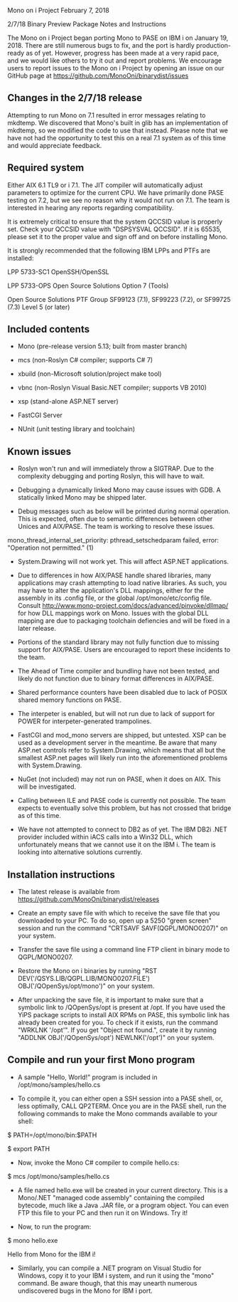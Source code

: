 Mono on i Project February 7, 2018 

2/7/18 Binary Preview Package Notes and Instructions 

The Mono on i Project began porting Mono to PASE on IBM i on January 19, 2018. 
There are still numerous bugs to fix, and the port is hardly production-ready 
as of yet. However, progress has been made at a very rapid pace, and we 
would like others to try it out and report problems. We encourage users 
to report issues to the Mono on i Project by opening an issue on our 
GitHub page at <https://github.com/MonoOni/binarydist/issues> 

## Changes in the 2/7/18 release

Attempting to run Mono on 7.1 resulted in error messages relating to mkdtemp.
We discovered that Mono's built in glib has an implementation of mkdtemp,
so we modified the code to use that instead. Please note that we have not had
the opportunity to test this on a real 7.1 system as of this time and would
appreciate feedback.

## Required system 

Either AIX 6.1 TL9 or i 7.1. The JIT compiler will automatically adjust 
parameters to optimize for the current CPU. We have primarily done PASE 
testing on 7.2, but we see no reason why it would not run on 7.1. The 
team is interested in hearing any reports regarding compatibility. 

It is extremely critical to ensure that the system QCCSID value is 
properly set. Check your QCCSID value with "DSPSYSVAL QCCSID". If it is 
65535, please set it to the proper value and sign off and on before 
installing Mono. 

It is strongly recommended that the following IBM LPPs and PTFs are 
installed: 

LPP 5733-SC1 OpenSSH/OpenSSL 

LPP 5733-OPS Open Source Solutions Option 7 (Tools) 

Open Source Solutions PTF Group SF99123 (7.1), SF99223 (7.2), 
or SF99725 (7.3) Level 5 (or later) 

## Included contents 

* Mono (pre-release version 5.13; built from master branch) 

* mcs (non-Roslyn C# compiler; supports C# 7) 

* xbuild (non-Microsoft solution/project make tool) 

* vbnc (non-Roslyn Visual Basic.NET compiler; supports VB 2010) 

* xsp (stand-alone ASP.NET server) 

* FastCGI Server 

* NUnit (unit testing library and toolchain) 

## Known issues 

* Roslyn won't run and will immediately throw a SIGTRAP. Due to the 
complexity debugging and porting Roslyn, this will have to wait. 

* Debugging a dynamically linked Mono may cause issues with GDB. A 
statically linked Mono may be shipped later. 

* Debug messages such as below will be printed during normal operation. 
This is expected, often due to semantic differences between other Unices 
and AIX/PASE. The team is working to resolve these issues. 

mono_thread_internal_set_priority: pthread_setschedparam failed, error: 
"Operation not permitted." (1) 

* System.Drawing will not work yet. This will affect ASP.NET 
applications. 

* Due to differences in how AIX/PASE handle shared libraries, many 
applications may crash attempting to load native libraries. As such, you 
may have to alter the application's DLL mappings, either for the 
assembly in its .config file, or the global /opt/mono/etc/config file. 
Consult <http://www.mono-project.com/docs/advanced/pinvoke/dllmap/> for 
how DLL mappings work on Mono. Issues with the global DLL mapping are 
due to packaging toolchain defiencies and will be fixed in a later 
release. 

* Portions of the standard library may not fully function due to missing 
support for AIX/PASE. Users are encouraged to report these incidents to 
the team. 

* The Ahead of Time compiler and bundling have not been tested, and 
likely do not function due to binary format differences in AIX/PASE. 

* Shared performance counters have been disabled due to lack of POSIX 
shared memory functions on PASE. 

* The interpeter is enabled, but will not run due to lack of support for 
POWER for interpeter-generated trampolines. 

* FastCGI and mod_mono servers are shipped, but untested. XSP can be 
used as a development server in the meantime. Be aware that many ASP.net 
controls refer to System.Drawing, which means that all but the smallest 
ASP.net pages will likely run into the aforementioned problems with 
System.Drawing. 

* NuGet (not included) may not run on PASE, when it does on AIX. This 
will be investigated. 

* Calling between ILE and PASE code is currently not possible. The team 
expects to eventually solve this problem, but has not crossed that 
bridge as of this time. 

* We have not attempted to connect to DB2 as of yet. The IBM DB2i .NET 
provider included within iACS calls into a Win32 DLL, which 
unfortunately means that we cannot use it on the IBM i. The team is 
looking into alternative solutions currently. 

## Installation instructions 

* The latest release is available from
 <https://github.com/MonoOni/binarydist/releases>

* Create an empty save file with which to receive the save file that you 
downloaded to your PC. To do so, open up a 5250 "green screen" session 
and run the command "CRTSAVF SAVF(QGPL/MONO0207)" on your system. 

* Transfer the save file using a command line FTP client in binary mode 
to QGPL/MONO0207. 

* Restore the Mono on i binaries by running "RST 
DEV('/QSYS.LIB/QGPL.LIB/MONO0207.FILE') OBJ('/QOpenSys/opt/mono')" on 
your system. 

* After unpacking the save file, it is important to make sure that a 
symbolic link to /QOpenSys/opt is present at /opt. If you have used the 
YiPS package scripts to install AIX RPMs on PASE, this symbolic link has 
already been created for you. To check if it exists, run the command 
"WRKLNK '/opt'". If you get "Object not found.", create it by running 
"ADDLNK OBJ('/QOpenSys/opt') NEWLNK('/opt')" on your system. 

## Compile and run your first Mono program 

* A sample "Hello, World!" program is included in 
/opt/mono/samples/hello.cs 

* To compile it, you can either open a SSH 
session into a PASE shell, or, less optimally, CALL QP2TERM. Once you 
are in the PASE shell, run the following commands to make the Mono 
commands available to your shell: 

$ PATH=/opt/mono/bin:$PATH 

$ export PATH 

* Now, invoke the Mono C# compiler to compile hello.cs: 

$ mcs /opt/mono/samples/hello.cs 

* A file named hello.exe will be created in your current directory. This 
is a Mono/.NET "managed code assembly" containing the compiled bytecode, 
much like a Java .JAR file, or a program object. You can even FTP this 
file to your PC and then run it on Windows. Try it! 

* Now, to run the program: 

$ mono hello.exe 

Hello from Mono for the IBM i! 

* Similarly, you can compile a .NET program on Visual Studio for 
Windows, copy it to your IBM i system, and run it using the "mono" 
command. Be aware though, that this may unearth numerous undiscovered 
bugs in the Mono for IBM i port. 

